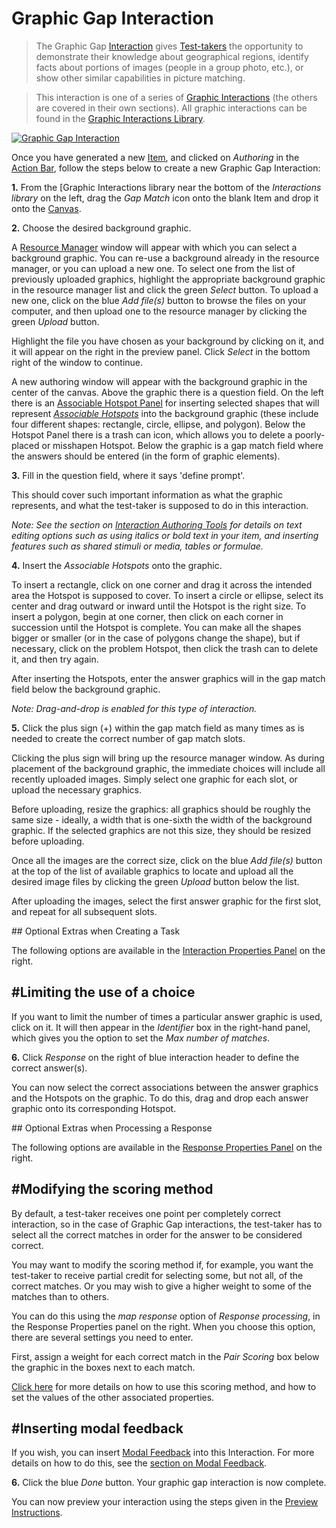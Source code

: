 <!--
created_at: 2016-12-15
authors:         
    - "Catherine Pease"
--> 

# Graphic Gap Interaction

>The Graphic Gap [Interaction](../appendix/glossary.md#interaction) gives [Test-takers](../appendix/glossary.md#test-taker) the opportunity to demonstrate their knowledge about geographical regions, identify facts about portions of images (people in a group photo, etc.), or show other similar capabilities in picture matching.

>This interaction is one of a series of [Graphic Interactions](../appendix/glossary.md#graphic-interactions) (the others are covered in their own sections). All graphic interactions can be found in the [Graphic Interactions Library](../appendix/glossary.md#graphic-interactions-library).

[![Graphic Gap Interaction](https://img.youtube.com/vi/gF0hXkP03D4/hqdefault.jpg)](https://youtube.com/watch?v=gF0hXkP03D4&rel=0 "Graphic Gap Interaction")

Once you have generated a new [Item](../appendix/glossary.md#item), and clicked on *Authoring* in the [Action Bar](../appendix/glossary.md#action-bar), follow the steps below to create a new Graphic Gap Interaction:

**1.** From the [Graphic Interactions library near the bottom of the *Interactions library* on the left, drag the *Gap Match* icon onto the blank Item and drop it onto the [Canvas](../appendix/glossary.md#canvas).


**2.** Choose the desired background graphic.

A [Resource Manager](../appendix/glossary.md#resource-manager) window will appear with which you can select a background graphic. You can re-use a background already in the resource manager, or you can upload a new one. To select one from the list of previously uploaded graphics, highlight the appropriate background graphic in the resource manager list and click the green *Select* button. To upload a new one, click on the blue *Add file(s)* button to browse the files on your computer, and then upload one to the resource manager by clicking the green *Upload* button.

Highlight the file you have chosen as your background by clicking on it, and it will appear on the right in the preview panel. Click *Select* in the bottom right of the window to continue.

A new authoring window will appear with the background graphic in the center of the canvas. Above the graphic there is a question field. On the left there is an [Associable Hotspot Panel](../appendix/glossary.md#associable-hotspot-panel) for inserting selected shapes that will represent *[Associable Hotspots](../appendix/glossary.md#associable-hotspots)* into the background graphic (these include four different shapes: rectangle, circle, ellipse, and polygon). Below the Hotspot Panel there is a trash can icon, which allows you to delete a poorly-placed or misshapen Hotspot. Below the graphic is a gap match field where the answers should be entered (in the form of graphic elements).

**3.** Fill in the question field, where it says 'define prompt'. 

This should cover such important information as what the graphic represents, and what the test-taker is supposed to do in this interaction.

*Note: See the section on [Interaction Authoring Tools](../interactions/interaction-authoring-tools.md) for details on text editing options such as using italics or bold text in your item, and inserting features such as shared stimuli or media, tables or formulae.*

**4.** Insert the *Associable Hotspots* onto the graphic.

To insert a rectangle, click on one corner and drag it across the intended area the Hotspot is supposed to cover. To insert a circle or ellipse, select its center and drag outward or inward until the Hotspot is the right size. To insert a polygon, begin at one corner, then click on each corner in succession until the Hotspot is complete. You can make all the shapes bigger or smaller (or in the case of polygons change the shape), but if necessary, click on the problem Hotspot, then click the trash can to delete it, and then try again.

After inserting the Hotspots, enter the answer graphics will in the gap match field below the background graphic.

*Note: Drag-and-drop is enabled for this type of interaction.*

**5.** Click the plus sign (+) within the gap match field as many times as is needed to create the correct number of gap match slots.

Clicking the plus sign will bring up the resource manager window. As during placement of the background graphic, the immediate choices will include all recently uploaded images. Simply select one graphic for each slot, or upload the necessary graphics.

Before uploading, resize the graphics: all graphics should be roughly the same size - ideally, a width that is one-sixth the width of the background graphic. If the selected graphics are not this size, they should be resized before uploading.

Once all the images are the correct size, click on the blue *Add file(s)* button at the top of the list of available graphics to locate and upload all the desired image files by clicking the green *Upload* button below the list.

After uploading the images, select the first answer graphic for the first slot, and repeat for all subsequent slots.

<aside class="optional-extras">
## Optional Extras when Creating a Task

The following options are available in the [Interaction Properties Panel](../appendix/glossary.md#interaction-properties-panel) on the right.

## #Limiting the use of a choice

If you want to limit the number of times a particular answer graphic is used, click on it. It will then appear in the *Identifier* box in the right-hand panel, which gives you the option to set the *Max number of matches*. 
</aside>

**6.** Click *Response* on the right of blue interaction header to define the correct answer(s).

You can now select the correct associations between the answer graphics and the Hotspots on the graphic. To do this, drag and drop each answer graphic onto its corresponding Hotspot.

<aside class="optional-extras">
## Optional Extras when Processing a Response

The following options are available in the [Response Properties Panel](../appendix/glossary.md#response-properties-panel) on the right.

## #Modifying the scoring method

By default, a test-taker receives one point per completely correct interaction, so in the case of Graphic Gap interactions, the test-taker has to select all the correct matches in order for the answer to be considered correct.

You may want to modify the scoring method if, for example, you want the test-taker to receive partial credit for selecting some, but not all, of the correct matches. Or you may wish to give a higher weight to some of the matches than to others. 

You can do this using the *map response* option of *Response processing*, in the Response Properties panel on the right. When you choose this option, there are several settings you need to enter.  

First, assign a weight for each correct match in the *Pair Scoring* box below the graphic in the boxes next to each match.

[Click here](../items/item-scoring-rules.md#item-scoring-rules) for more details on how to use this scoring method, and how to set the values of the other associated properties.


## #Inserting modal feedback

If you wish, you can insert [Modal Feedback](../appendix/glossary.md#modal-feedback) into this Interaction. For more details on how to do this, see the [section on Modal Feedback](../items/modal-feedback.md).

</aside>

**6.** Click the blue *Done* button. Your graphic gap interaction is now complete.

You can now preview your interaction using the steps given in the [Preview Instructions](../items/preview.md).
